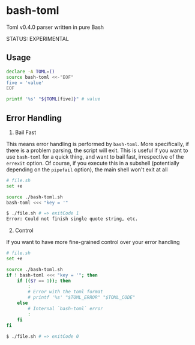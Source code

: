 # bash-toml

Toml v0.4.0 parser written in pure Bash

STATUS: EXPERIMENTAL

## Usage

```sh
declare -A TOML=()
source bash-toml <<-"EOF"
five = 'value'
EOF

printf '%s' "${TOML[five]}" # value
```

## Error Handling

1. Bail Fast

This means error handling is performed by `bash-toml`. More specifically, if there is a problem parsing, the script will exit. This is useful if you want to use `bash-toml` for a quick thing, and want to bail fast, irrespective of the `errexit` option. Of course, if you execute this in a subshell (potentially depending on the `pipefail` option), the main shell won't exit at all

```bash
# file.sh
set +e

source ./bash-toml.sh
bash-toml <<< "key = '"
```

```bash
$ ./file.sh # => exitCode 1
Error: Could not finish single quote string, etc.
```

2. Control

If you want to have more fine-grained control over your error handling


```bash
# file.sh
set +e

source ./bash-toml.sh
if ! bash-toml <<< "key = '"; then
	if (($? == 1)); then
		:
		# Error with the toml format
		# printf '%s' "$TOML_ERROR" "$TOML_CODE"
	else
		# Internal `bash-toml` error
		:
	fi
fi
```

```bash
$ ./file.sh # => exitCode 0
```
